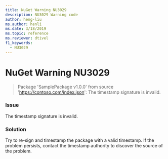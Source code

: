 ```yaml
---
title: NuGet Warning NU3029
description: NU3029 Warning code
author: heng-liu
ms.author: henli
ms.date: 3/18/2019
ms.topic: reference
ms.reviewer: dtivel
f1_keywords: 
  - NU3029
---
```


# NuGet Warning NU3029

> Package 'SamplePackage v1.0.0' from source 'https://contoso.com/index.json': The timestamp signature is invalid.

### Issue

The timestamp signature is invalid.


### Solution

Try to re-sign and timestamp the package with a valid timestamp. If the problem persists, contact the timestamp authority to discover the source of the problem.